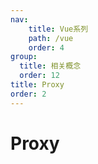 ```yaml
---
nav:
    title: Vue系列
    path: /vue
    order: 4
group:
  title: 相关概念
  order: 12
title: Proxy
order: 2
---
```


# Proxy
